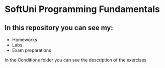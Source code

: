 # SoftUni Programming Fundamentals

## In this repository you can see my:
* Homeworks
* Labs
* Exam preparations

In the Conditions folder you can see the description of the exercises
